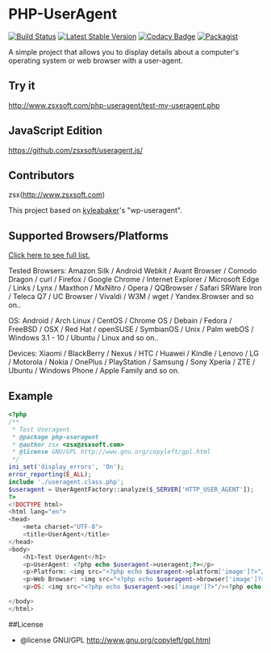 # PHP-UserAgent
[![Build Status](https://travis-ci.org/zsxsoft/php-useragent.svg)](https://travis-ci.org/zsxsoft/php-useragent)
[![Latest Stable Version](https://poser.pugx.org/zsxsoft/php-useragent/v/stable.png)](https://packagist.org/packages/zsxsoft/php-useragent)
[![Codacy Badge](https://api.codacy.com/project/badge/grade/ade685edac6c4b86913c1b9785612a10)](https://www.codacy.com/app/zsxsoft/php-useragent)
[![Packagist](https://img.shields.io/packagist/dt/zsxsoft/php-useragent.svg)](https://packagist.org/packages/zsxsoft/php-useragent)

A simple project that allows you to display details about a computer's operating system or web browser with a user-agent.

## Try it

http://www.zsxsoft.com/php-useragent/test-my-useragent.php

## JavaScript Edition

[https://github.com/zsxsoft/useragent.js/ ](https://github.com/zsxsoft/useragent.js)

## Contributors
zsx(http://www.zsxsoft.com)

This project based on [kyleabaker](http://www.kyleabaker.com/goodies/coding/wp-useragent/)'s "wp-useragent".

## Supported Browsers/Platforms

[Click here to see full list.](http://project.zsxsoft.com/useragent.js/supported.html)

Tested Browsers: Amazon Silk / Android Webkit / Avant Browser / Comodo Dragon / curl / Firefox / Google Chrome / Internet Explorer / Microsoft Edge / Links / Lynx / Maxthon / MxNitro / Opera / QQBrowser / Safari SRWare Iron / Teleca Q7 / UC Browser / Vivaldi / W3M / wget / Yandex.Browser and so on.. 

OS: Android / Arch Linux / CentOS / Chrome OS / Debain / Fedora / FreeBSD / OSX / Red Hat / openSUSE / SymbianOS / Unix / Palm webOS / Windows 3.1 - 10 / Ubuntu / Linux and so on..

Devices: Xiaomi / BlackBerry / Nexus / HTC / Huawei / Kindle / Lenovo / LG / Motorola / Nokia / OnePlus / PlayStation / Samsung / Sony Xperia / ZTE / Ubuntu / Windows Phone / Apple Family and so on.


## Example
```php
<?php
/**
 * Test Useragent
 * @package php-useragent
 * @author zsx <zsx@zsxsoft.com>
 * @license GNU/GPL http://www.gnu.org/copyleft/gpl.html
 */
ini_set('display_errors', 'On');
error_reporting(E_ALL);
include './useragent.class.php';
$useragent = UserAgentFactory::analyze($_SERVER['HTTP_USER_AGENT']);
?>
<!DOCTYPE html>
<html lang="en">
<head>
	<meta charset="UTF-8">
	<title>UserAgent</title>
</head>
<body>
	<h1>Test UserAgent</h1>
	<p>UserAgent: <?php echo $useragent->useragent;?></p>
	<p>Platform: <img src="<?php echo $useragent->platform['image']?>"/><?php echo $useragent->platform['title']?></p>
	<p>Web Browser: <img src="<?php echo $useragent->browser['image']?>"/><?php echo $useragent->browser['title']?></p>
	<p>OS: <img src="<?php echo $useragent->os['image']?>"/><?php echo $useragent->os['title']?></p>

</body>
</html>
```

##License
 * @license GNU/GPL http://www.gnu.org/copyleft/gpl.html
